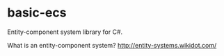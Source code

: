 # basic-ecs
Entity-component system library for C#.

What is an entity-component system?
http://entity-systems.wikidot.com/
